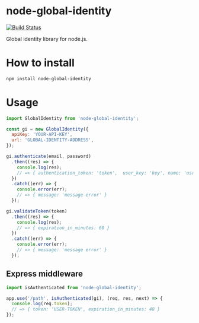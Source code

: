 # node-global-identity

[![Build Status](https://travis-ci.org/stone-payments/node-global-identity.svg?branch=master)](https://travis-ci.org/stone-payments/node-global-identity)

Global identity library for node.js.

# How to install

```bash
npm install node-global-identity
```

# Usage

```js
import GlobalIdentity from 'node-global-identity';

const gi = new GlobalIdentity({
  apiKey: 'YOUR-API-KEY',
  url: 'GLOBAL-IDENTITY-ADDRESS',
});

gi.authenticate(email, password)
  .then((res) => {
    console.log(res);
    // => { authentication_token: 'token',  user_key: 'key', name: 'user name' }
  })
  .catch((err) => {
    console.error(err);
    // => { message: 'message error' }
  });

gi.validateToken(token)
  .then((res) => {
    console.log(res);
    // => { expiration_in_minutes: 60 }
  })
  .catch((err) => {
    console.error(err);
    // => { message: 'message error' }
  });
```

## Express middleware

```js
import isAuthenticated from 'node-global-identity';

app.use('/path', isAuthenticated(gi), (req, res, next) => {
  console.log(req.token);
  // => { token: 'USER-TOKEN', expiration_in_minutes: 48 }
});
```
